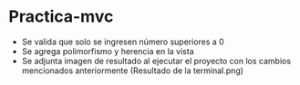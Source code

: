 # Practica-mvc

- Se valida que solo se ingresen número superiores a 0
- Se agrega polimorfismo y herencia en la vista
- Se adjunta imagen de resultado al ejecutar el proyecto con los cambios mencionados anteriormente (Resultado de la terminal.png)
